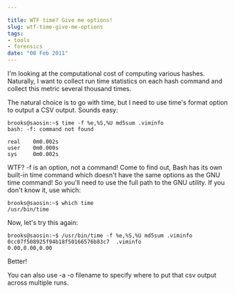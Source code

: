 ```yaml
---

title: WTF time? Give me options!
slug: wtf-time-give-me-options
tags:
- tools
- forensics
date: "08 Feb 2011"
---
```

I'm looking at the computational cost of computing various hashes. Naturally, I
want to collect run time statistics on each hash command and collect this
metric several thousand times.

The natural choice is to go with time, but I need to use time's format option
to output a CSV output. Sounds easy:

```
brooks@saosin:~$ time -f %e,%S,%U md5sum .viminfo
bash: -f: command not found

real    0m0.002s
user    0m0.000s
sys     0m0.002s
```

WTF? -f is an option, not a command! Come to find out, Bash has its own built-in
 time command which doesn't have the same options as the GNU time command! So
you'll need to use the full path to the GNU utility. If you don't know it, use
which:

```
brooks@saosin:~$ which time
/usr/bin/time
```

Now, let's try this again:

```
brooks@saosin:~$ /usr/bin/time -f %e,%S,%U md5sum .viminfo
0cc07f508925f94b18f50166576b83c7  .viminfo
0.00,0.00,0.00
```

Better!

You can also use -a -o filename to specify where to put that csv output across
multiple runs.
